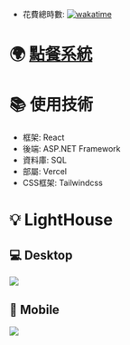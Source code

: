 - 花費總時數: [![wakatime](https://wakatime.com/badge/user/b8addc47-7f5d-4cb6-a922-388b0c6785e9/project/08edcf4d-7789-4102-9145-677662483da0.svg)](https://wakatime.com/badge/user/b8addc47-7f5d-4cb6-a922-388b0c6785e9/project/08edcf4d-7789-4102-9145-677662483da0)
# 🌍 [點餐系統](https://order-system-git-main-sao-coding.vercel.app/)
# 📚 使用技術
- 框架: React
- 後端: ASP.NET Framework
- 資料庫: SQL
- 部屬: Vercel
- CSS框架: Tailwindcss
# 💡 LightHouse
## 💻 Desktop
![](https://upload.cc/i1/2023/06/09/wSrYFc.png)
## 📱 Mobile
![](https://upload.cc/i1/2023/06/09/KGBepb.png)